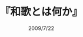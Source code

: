 ---
title: "『和歌とは何か』"
description: "たった三十一文字の歌のなかに、枕詞や序詞など、無用ともみえるレトリックが使われる理由とは?答えのカギは、「演技」という視点にあった―。身近な疑問を入口に、古典和歌の豊富な具体例をあげながら、千三百年も続いてきた文学形式の謎に真っ向から取り組む。歌の言葉と人が生きることの深いかかわりを読み解く、刺激的な一書。"
date:  2009/7/22
shorttitle: ""
authors: ['']
publishDate: ""
ENTRYTYPE: "基礎演習テキスト100"
series:
- 早稲田大学必修基礎演習テキスト100(2020年度)
tags: 
- 
category: 
- 
# publisher: "Self-Published"
image: 
pinned : true
draft: false
hideToc: false
enableToc: true
enableTocContent: false
copyright: "All rights reserved"
---